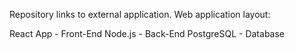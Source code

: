 Repository links to external application.
Web application layout:

React App - Front-End
Node.js - Back-End
PostgreSQL - Database

